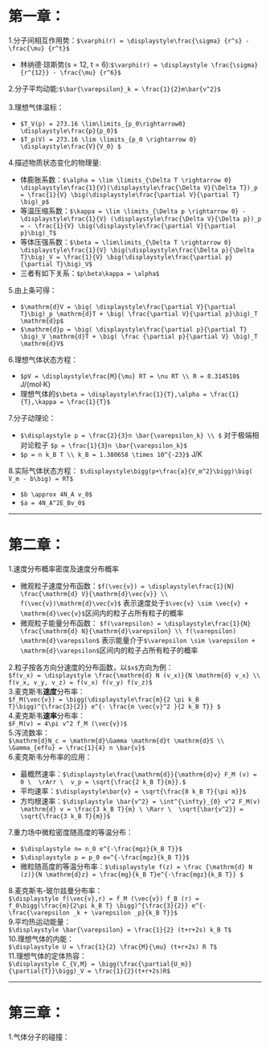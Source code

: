 

# 第一章：
1.分子间相互作用势：`$\varphi(r) = \displaystyle\frac{\sigma} {r^s} - \frac{\mu} {r^t}$`<br> 
- 林纳德·琼斯势(s = 12, t = 6):`$\varphi(r) = \displaystyle \frac{\sigma} {r^{12}} - \frac{\mu} {r^6}$`

2.分子平均动能:`$\bar{\varepsilon}_k = \frac{1}{2}m\bar{v^2}$`<br><br>
3.理想气体温标：<br>
- `$T_V(p) = 273.16 \lim\limits_{p_0\rightarrow0} \displaystyle\frac{p}{p_0}$`
- `$T_p(V) = 273.16 \lim \limits_{p_0 \rightarrow 0} \displaystyle\frac{V}{V_0} $`

4.描述物质状态变化的物理量:<br>
- 体膨胀系数：`$\alpha = \lim \limits_{\Delta T \rightarrow 0} \displaystyle\frac{1}{V}(\displaystyle\frac{\Delta V}{\Delta T})_p = \frac{1}{V} \big(\displaystyle\frac{\partial V}{\partial T} \big)_p$`
- 等温压缩系数：`$\kappa = \lim \limits_{\Delta p \rightarrow 0} -\displaystyle\frac{1}{V} (\displaystyle\frac{\Delta V}{\Delta p})_p  = - \frac{1}{V} \big(\displaystyle\frac{\partial V}{\partial p}\big)_T$`
- 等体压强系数：`$\beta = \lim\limits_{\Delta T \rightarrow 0} \displaystyle\frac{1}{V} \big(\displaystyle\frac{\Delta p}{\Delta T}\big)_V = \frac{1}{V} \big(\displaystyle\frac{\partial p}{\partial T}\big)_V$`
- 三者有如下关系：`$p\beta\kappa = \alpha$`

5.由上条可得：
- `$\mathrm{d}V = \big( \displaystyle\frac{\partial V}{\partial T}\big)_p \mathrm{d}T + \big( \frac{\partial V}{\partial p}\big)_T \mathrm{d}p$`
- `$\mathrm{d}p = \big( \displaystyle\frac{\partial p}{\partial T} \big)_V \mathrm{d}T + \big( \frac {\partial p}{\partial V} \big)_T \mathrm{d}V$`

6.理想气体状态方程：<br>
- `$pV = \displaystyle\frac{M}{\mu} RT = \nu RT \\ R = 8.314510$` J/(mol·K)
- 理想气体的`$\beta = \displaystyle\frac{1}{T},\alpha = \frac{1}{T},\kappa = \frac{1}{T}$`

7.分子动理论：
- `$\displaystyle p = \frac{2}{3}n \bar{\varepsilon_k} \\ $` 对于极端相对论粒子 `$p = \frac{1}{3}n \bar{\varepsilon_k}$`
- `$p = n k_B T \\ k_B = 1.380658 \times 10^{-23}$`   J/K

8.实际气体状态方程：
`$\displaystyle\bigg(p+\frac{a}{V_m^2}\bigg)\big( V_m - b\big) = RT$`<br>
- `$b \approx 4N_A v_0$`
- `$a = 4N_A^2E_Bv_0$`
***
# 第二章：
1.速度分布概率密度及速度分布概率 <br>
- 微观粒子速度分布函数：`$f(\vec{v}) = \displaystyle\frac{1}{N} \frac{\mathrm{d} V}{\mathrm{d}\vec{v}} \\ f(\vec{v})\mathrm{d}\vec{v}$`
表示速度处于`$\vec{v} \sim \vec{v} + \mathrm{d}\vec{v}$`区间内的粒子占所有粒子的概率
- 微观粒子能量分布函数： `$f(\varepsilon) = \displaystyle\frac{1}{N} \frac{\mathrm{d} N}{\mathrm{d}\varepsilon} \\ f(\varepsilon) \mathrm{d}\varepsilon$`
表示能量介于`$\varepsilon \sim \varepsilon + \mathrm{d}\varepsilon$`区间内的粒子占所有粒子的概率

2.粒子按各方向分速度的分布函数，以`$x$`方向为例：<br>`$f(v_x) = \displaystyle \frac{\mathrm{d} N (v_x)}{N \mathrm{d} v_x} \\ f(v_x, v_y, v_z) = f(v_x) f(v_y) f(v_z)$` <br>
3.麦克斯韦**速度**分布率：<br>`$f_M(\vec{v}) = \bigg(\displaystyle\frac{m}{2 \pi k_B T}\bigg)^{\frac{3}{2}} e^{- \frac{m \vec{v}^2 }{2 k_B T}} $` <br>
4.麦克斯韦**速率**分布率：<br>`$F_M(v) = 4\pi v^2 f_M (\vec{v})$`<br>
5.泻流数率：<br>`$\mathrm{d}N_c = \mathrm{d}\Gamma \mathrm{d}t \mathrm{d}S \\ \Gamma_{effu} = \frac{1}{4} n \bar{v}$` <br>
6.麦克斯韦分布率的应用：
- 最概然速率：`$\displaystyle\frac{\mathrm{d}}{\mathrm{d}v} F_M (v) = 0 \  \rArr \  v_p = \sqrt{\frac{2 k_B T}{m}}.$`
- 平均速率：`$\displaystyle\bar{v} = \sqrt{\frac{8 k_B T}{\pi m}}$`
- 方均根速率：`$\displaystyle \bar{v^2} = \int^{\infty}_{0} v^2 F_M(v) \mathrm{d} v = \frac{3 k_B T}{m} \ \Rarr \  \sqrt{\bar{v^2}} = \sqrt{\frac{3 k_B T}{m}}$` 

7.重力场中微粒密度随高度的等温分布：
- `$\displaystyle n= n_0 e^{-\frac{mgz}{k_B T}}$`
- `$\displaystyle p = p_0 e=^{-\frac{mgz}{k_B T}}$`
- 微粒随高度的等温分布率：`$\displaystyle f(z) = \frac {\mathrm{d} N (z)}{N \mathrm{d}z} = \frac{mg}{k_B T}e^{-\frac{mgz}{k_B T}} $`

8.麦克斯韦-玻尔兹曼分布率：<br> `$\displaystyle f(\vec{v},r) = f_M (\vec{v}) f_B (r) = f_0\bigg(\frac{m}{2\pi k_B T} \bigg)^{\frac{3}{2}} e^{-\frac{\varepsilon _k + \varepsilon _p}{k_B T}}$`<br>
9.平均热运动能量：<br>`$\displaystyle \bar{\varepsilon} = \frac{1}{2} (t+r+2s) k_B T$` <br>
10.理想气体的内能：<br>`$\displaystyle U = \frac{1}{2} \frac{M}{\mu} (t+r+2s) R T$` <br>
11.理想气体的定体热容：<br> `$\displaystyle C_{V,M} = \bigg(\frac{\partial{U_m}}{\partial{T}}\bigg)_V = \frac{1}{2}(t+r+2s)R$` <br>
***
# 第三章：
1.气体分子的碰撞：


